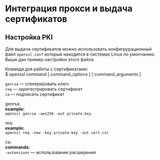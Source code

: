 # Интеграция прокси и выдача сертификатов

## Настройка PKI

Для выдачи сертификатов можно использовать конфигрурационный файл `openssl.conf` который находится в системах Linux по умолчанию. Выше дан пример настройки этого файла.

Команда для работы с сертификатами:    
$ openssl command [ command_options ] [ command_arguments ]

`genrsa` — сгенерировать ключ    
`req` — зарегестрировать сертификат    
`ca` — подписать сертификат    

genrsa:    
	**example:**    
		`openssl genrsa -aes256 -out private.key`    
    
req:    
	**example:**    
		`openssl req -new -key private.key -out cert.csr`    
    
ca:    
	**commands:**    
		`-extensions` — использование расширения    
